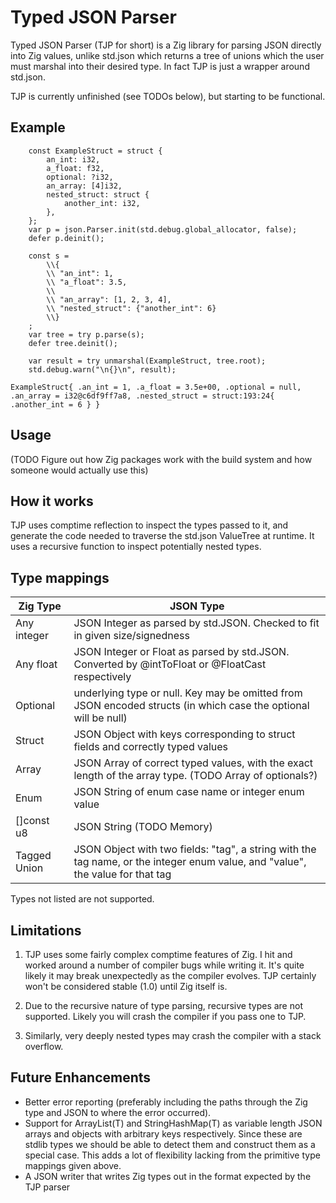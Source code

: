 # Typed JSON Parser

Typed JSON Parser (TJP for short) is a Zig library for parsing JSON directly into Zig values, unlike std.json which returns a tree of unions which the user must marshal into their desired type. In fact TJP is just a wrapper around std.json.

TJP is currently unfinished (see TODOs below), but starting to be functional.

## Example

```zig
    const ExampleStruct = struct {
        an_int: i32,
        a_float: f32,
        optional: ?i32,
        an_array: [4]i32,
        nested_struct: struct {
            another_int: i32,
        },
    };
    var p = json.Parser.init(std.debug.global_allocator, false);
    defer p.deinit();

    const s =
        \\{
        \\ "an_int": 1,
        \\ "a_float": 3.5,
        \\ 
        \\ "an_array": [1, 2, 3, 4],
        \\ "nested_struct": {"another_int": 6}
        \\}
    ;
    var tree = try p.parse(s);
    defer tree.deinit();

    var result = try unmarshal(ExampleStruct, tree.root);
    std.debug.warn("\n{}\n", result);
```

```
ExampleStruct{ .an_int = 1, .a_float = 3.5e+00, .optional = null, .an_array = i32@c6df9ff7a8, .nested_struct = struct:193:24{ .another_int = 6 } }
```

## Usage

(TODO Figure out how Zig packages work with the build system and how someone would actually use this)

## How it works

TJP uses comptime reflection to inspect the types passed to it, and generate the code needed to traverse the std.json ValueTree at runtime. It uses a recursive function to inspect potentially nested types.

## Type mappings

| Zig Type | JSON Type |
|----------|-----------|
| Any integer | JSON Integer as parsed by std.JSON. Checked to fit in given size/signedness |
| Any float | JSON Integer or Float as parsed by std.JSON. Converted by @intToFloat or @FloatCast respectively |
| Optional | underlying type or null. Key may be omitted from JSON encoded structs (in which case the optional will be null) |
| Struct | JSON Object with keys corresponding to struct fields and correctly typed values |
| Array | JSON Array of correct typed values, with the exact length of the array type. (TODO Array of optionals?) |
| Enum | JSON String of enum case name or integer enum value |
| []const u8 | JSON String (TODO Memory) |
| Tagged Union | JSON Object with two fields: "tag", a string with the tag name, or the integer enum value, and "value", the value for that tag |

Types not listed are not supported.

## Limitations

1) TJP uses some fairly complex comptime features of Zig. I hit and worked around a number of compiler bugs while writing it. It's quite likely it may break unexpectedly as the compiler evolves. TJP certainly won't be considered stable (1.0) until Zig itself is.

2) Due to the recursive nature of type parsing, recursive types are not supported. Likely you will crash the compiler if you pass one to TJP.

3) Similarly, very deeply nested types may crash the compiler with a stack overflow.

## Future Enhancements

* Better error reporting (preferably including the paths through the Zig type and JSON to where the error occurred).
* Support for ArrayList(T) and StringHashMap(T) as variable length JSON arrays and objects with arbitrary keys respectively. Since these are stdlib types we should be able to detect them and construct them as a special case. This adds a lot of flexibility lacking from the primitive type mappings given above.
* A JSON writer that writes Zig types out in the format expected by the TJP parser